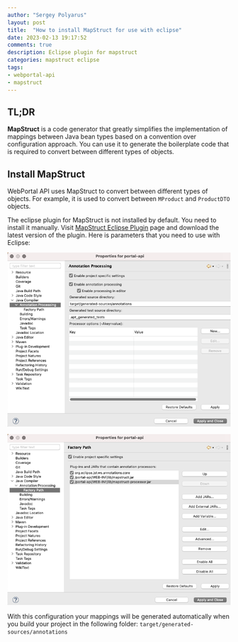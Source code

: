 ```yaml
---
author: "Sergey Polyarus"
layout: post
title:  "How to install MapStruct for use with eclipse"
date: 2023-02-13 19:17:52
comments: true
description: Eclipse plugin for mapstruct
categories: mapstruct eclipse
tags: 
- webportal-api
- mapstruct
---
```



## TL;DR
**MapStruct** is a code generator that greatly simplifies the implementation of mappings between Java bean types based on a convention over configuration approach. You can use it to generate the boilerplate code that is required to convert between different types of objects.

## Install MapStruct
WebPortal API uses MapStruct to convert between different types of objects. For example, it is used to convert between `MProduct` and `ProductDTO` objects.

The eclipse plugin for MapStruct is not installed by default. You need to install it manually.
Visit [MapStruct Eclipse Plugin](https://mapstruct.org/documentation/ide-support/) page and download the latest version of the plugin.
Here is parameters that you need to use with Eclipse:

![Eclipse MapStruct parameters](/assets/images/mapstruct/eclipse-mapstruct.png "Eclipse MapStruct parameters")

![Eclipse MapStruct dependencies](/assets/images/mapstruct/eclipse-mapstruct-dependencies.png "Eclipse MapStruct dependencies")

With this configuration your mappings will be generated automatically when you build your project in the following folder: `target/generated-sources/annotations`

